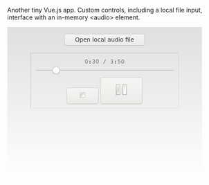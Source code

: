 
Another tiny Vue.js app. Custom controls, including a local file input, interface with an in-memory &lt;audio&gt; element.

![At page top, a long "open local audio file" button. Below it, a small inset player panel, containing a timestamp label, a slider, then a small stop button, and a large pause button beside it. The stop button and pause button only have graphic icons.](screenshot.png)
